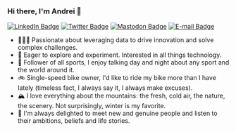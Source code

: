 ### Hi there, I'm Andrei 👋

[![LinkedIn Badge](https://img.shields.io/badge/LinkedIn-@abciobanu-0a66c2)](https://www.linkedin.com/in/abciobanu)
[![Twitter Badge](https://img.shields.io/badge/Twitter-@abciobanu-1d9bf0)](https://twitter.com/abciobanu)
[![Mastodon Badge](https://img.shields.io/badge/Mastodon-@abciobanu-595aff)](https://hachyderm.io/@abciobanu)
[![E-mail Badge](https://img.shields.io/badge/E--mail-cb.andreibogdan@gmail.com-0c2543)](mailto:cb.andreibogdan@gmail.com)

- 👨🏻‍💻 Passionate about leveraging data to drive innovation and solve complex challenges.
- 🔭 Eager to explore and experiment. Interested in all things technology.
- 🎾 Follower of all sports, I enjoy talking day and night about any sport and the world around it.
- 🚲 Single-speed bike owner, I'd like to ride my bike more than I have lately (timeless fact, I always say it, I always make excuses).
- 🏔 I love everything about the mountains: the fresh, cold air, the nature, the scenery. Not surprisingly, winter is my favorite.
- 💬 I'm always delighted to meet new and genuine people and listen to their ambitions, beliefs and life stories.
